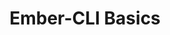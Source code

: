 ---
layout: workshop
title: Ember-CLI Basics
permalink: "/training/2016-12-19-ember-cli-basics"
category: Front End Development
description: "Ember-cli is truly a world class build tool, and it's more capable and
  versatile than most people think! \n\nWe need look no further for proof of its impact
  than angular-cli and react-create-app, as continuations of the idea that Single
  Page Apps are deserving of first class tools, optimized for their specific needs."
image: "/images/training/2016-12-19-ember-cli-basics.png"
stages:
- title: Broccoli Basics
  description: Broccoli is a fast, robust and portable asset pipeline, built with
    ember-cli in mind. It uses node's `fs` module as it's API, and is deliberately
    designed to steer users away from potential snags.
  duration: 120
  agenda_items:
  - title: Welcome & Kick Off
    description: We'll go through the day's agenda, and highlight some goals for the
      training.
    item_type: lecture
    start_time: '9:00'
    duration: 15
  - title: Standalone Use with Broccoli-CLI
    description: 'Broccoli has its own CLI, and although it''s missing some of the
      stuff we take for granted in ember-cli, it can be useful to look at broccoli
      independently, in order to understand where it ends and where there rest of
      ember-cli begins '
    item_type: lecture
    start_time: '9:15'
    duration: 30
  - title: Debugging & Developing Plugins
    description: Broccoli plugins can be thought of as streams, or lazily evaluated
      pieces in a functional chain. Because of this characteristic of laziness, we
      must take a different approach to debugging, relative to how we treat synchronous
      client-side code. You'll be provided with suggestions for an easy and intuitive
      broccoli plugin development workflow, that will maximize time spent getting
      results, and minimize time spent scratching your head.
    item_type: lecture
    start_time: '9:45'
    duration: 20
  - title: 'EXERCISE: Building your first Broccoli Plugins'
    description: We'll put our newfound skills to use, and build our first two broccoli
      plugins
    item_type: exercise
    start_time: '10:05'
    duration: 55
- title: Apps & Addons
  description: The contents of your `ember-cli-build` file is on center stage when
    consuming ember-cli's asset pipeline features. We'll dive into some features exposed
    by way of the EmberApp and EmberAddon objects, using some familiar tasks as case
    studies.
  duration: 210
  agenda_items:
  - title: Importing Assets
    description: One of the most common things a team needs to do in their `ember-cli-build.js`
      file is import a third party library into their app. We'll look at the the best
      way for getting this done, and provide some tips and tricks for consming as
      many things as possible via ES6 modules instead of globals.
    item_type: lecture
    start_time: '11:00'
    duration: 30
  - title: 'EXERCISE: Globals to ES6'
    description: Consuming as much as possible by way of ES6 modules is the way to
      go, for reasons we've already gone over. Let's take a library that makes its
      self available as a global, and use our knowledge of importing assets to expose
      it to our app or addon with ES6. This will include making things available as
      both named and default imports.
    item_type: exercise
    start_time: '11:30'
    duration: 30
  - title: Trees aplenty
    description: Having worked with broccoli already, we are already familiar with
      the concept of a tree. Ember app builds have several trees, and provide a few
      places to customize them, as files are transformed, combined and prepared for
      production.
    item_type: lecture
    start_time: '12:00'
    duration: 45
  - title: Lunch
    description: Break for Lunch
    item_type: break
    start_time: '12:45'
    duration: 45
  - title: 'EXERCISE: Tweaking trees in the right places'
    description: We've covered the various trees in an ember-cli build, and means
      of customizing them. You'll be provided with some broccoli plugins, which you
      must insert into the build in the right places. Some of these will operate on
      the trees while JS and CSS remain in individual files, and some will need to
      operate on the concatenated and minified production assets.
    item_type: exercise
    start_time: '13:30'
    duration: 30
  - title: Anatomy of EmberApp and EmberAddon
    description: "`ember-cli-build.js` and `index.js` are the main focus of the ember-cli
      public API surface. We'll overview the various hooks, member data and other
      capabilities available to you when working with these files, and the important
      objects contained therein."
    item_type: lecture
    start_time: '14:00'
    duration: 30
- title: Codegen & Commands
  description: |-
    Ember-cli's blueprints and command features are incredibly powerful, and are tremendously under-utilized in the ember community. In this unit, we'll explore:
    * How apps (and addons contained therein)  can extend ember-cli
    * How arguments passed to ember-cli on the command line make it into your blueprint or command
    * Testing on the node.js side
  duration: 165
  agenda_items:
  - title: Adding Commands
    description: |-
      Like many modern tools, much of the amazing stuff we appreciate about ember-cli comes from the ability to extend it by way of libraries. We've already looked at how this can be done with broccoli plugins, but we can also change ember-cli's code generation features, and even add brand new commands!

      We'll first look at an addon that adds new commands to ember-cli, and discuss positional and named options, default values, and automatic `ember help` generation.
    item_type: lecture
    start_time: '14:30'
    duration: 30
  - title: 'EXERCISE: A new command'
    description: Add a new command to ember-cli, to broadcast a slack message to a
      particular channel.
    item_type: exercise
    start_time: '15:00'
    duration: 30
  - title: Beautiful Blueprints
    description: 'We can build our own blueprints for dynamic code generation, and
      study how options and `locals` turn our parameterized code templates into code.
      This underutilized and under-appreciated ember-cli feature has the potential
      to save you and your team loads of time, and to reduce accidental inconsistencies
      as well!

'
    item_type: lecture
    start_time: '15:30'
    duration: 30
  - title: 'EXERCISE: Computed property macro blueprint'
    description: Build a blueprint that makes a new computed property in the `app/cp`
      folder of your app, using command line arguments to dynamically specify local
      names (and number) of arguments passed to the macro.
    item_type: exercise
    start_time: '16:00'
    duration: 30
  - title: Testing Commands and Blueprints
    description: One of the challenges around building ember addons that are more
      tool oriented than client-side oriented, is that the existing testing stories
      that we rely on for our ember app's code won't help us much. We'll outline some
      strategies for asserting that your blueprints and commands do the things they're
      supposed to do, and ensure that these tests (in addition to testing your browser-based
      code) are part of what's run in your CI pipeline.
    item_type: lecture
    start_time: '16:30'
    duration: 30
  - title: Wrap Up & Goodbye
    description: We'll recap the things we've learned today, and discuss resources
      for continued research and practice.
    item_type: lecture
    start_time: '17:00'
    duration: 15
---